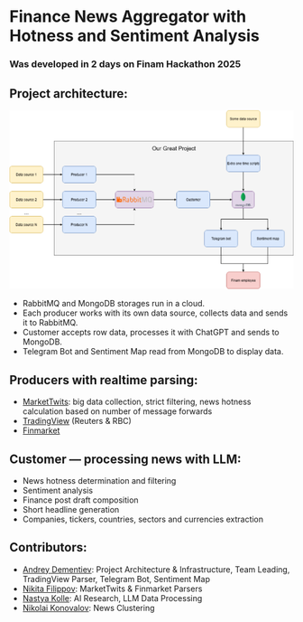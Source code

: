 # Finance News Aggregator with Hotness and Sentiment Analysis
### Was developed in 2 days on Finam Hackathon 2025
## Project architecture:
![Architecture](./schema.png)
- RabbitMQ and MongoDB storages run in a cloud.
- Each producer works with its own data source, collects data and sends it to RabbitMQ.
- Customer accepts row data, processes it with ChatGPT and sends to MongoDB.
- Telegram Bot and Sentiment Map read from MongoDB to display data.
## Producers with realtime parsing:
- [MarketTwits](https://t.me/markettwits): big data collection, strict filtering, news hotness calculation based on number of message forwards
- [TradingView](https://ru.tradingview.com/news-flow/?market=bond,economic,etf,forex,futures,index,stock&market_country=entire_world&provider=reuters,rbc) (Reuters & RBC)
- [Finmarket](https://www.finmarket.ru/)
## Customer — processing news with LLM:
- News hotness determination and filtering
- Sentiment analysis
- Finance post draft composition
- Short headline generation
- Companies, tickers, countries, sectors and currencies extraction
## Contributors:
- [Andrey Dementiev](https://github.com/andreydem0505): Project Architecture & Infrastructure, Team Leading, TradingView Parser, Telegram Bot, Sentiment Map
- [Nikita Filippov](https://github.com/Nikita-bite): MarketTwits & Finmarket Parsers
- [Nastya Kolle](https://github.com/nastya-kolle): AI Research, LLM Data Processing
- [Nikolai Konovalov](https://github.com/fhdudi47): News Clustering
